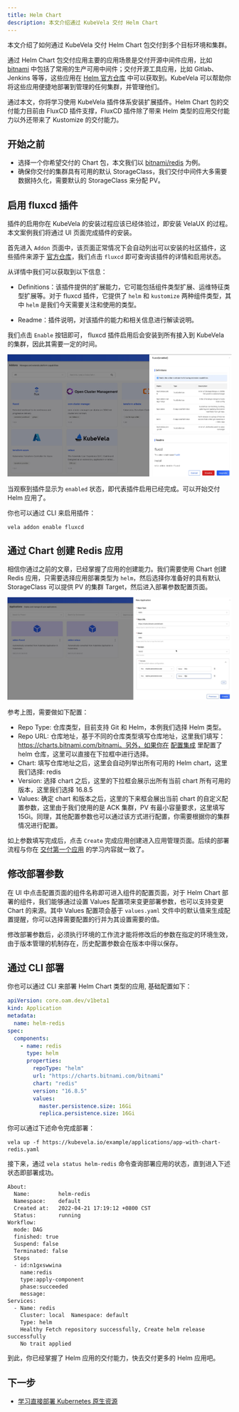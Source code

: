 ```yaml
---
title: Helm Chart
description: 本文介绍通过 KubeVela 交付 Helm Chart
---
```


本文介绍了如何通过 KubeVela 交付 Helm Chart 包交付到多个目标环境和集群。

通过 Helm Chart 包交付应用主要的应用场景是交付开源中间件应用，比如 [bitnami](https://github.com/bitnami/charts) 中包括了常用的生产可用中间件；交付开源工具应用，比如 Gitlab、Jenkins 等等，这些应用在 [Helm 官方仓库](https://hub.helm.sh/) 中可以获取到。KubeVela 可以帮助你将这些应用便捷地部署到管理的任何集群，并管理他们。

通过本文，你将学习使用 KubeVela 插件体系安装扩展插件。Helm Chart 包的交付能力目前由 FluxCD 插件支撑，FluxCD 插件除了带来 Helm 类型的应用交付能力以外还带来了 Kustomize 的交付能力。

## 开始之前

- 选择一个你希望交付的 Chart 包，本文我们以 [bitnami/redis](https://github.com/bitnami/charts/tree/master/bitnami/redis) 为例。
- 确保你交付的集群具有可用的默认 StorageClass，我们交付中间件大多需要数据持久化，需要默认的 StorageClass 来分配 PV。

## 启用 fluxcd 插件

插件的启用你在 KubeVela 的安装过程应该已经体验过，即安装 VelaUX 的过程。本文案例我们将通过 UI 页面完成插件的安装。

首先进入 `Addon` 页面中，该页面正常情况下会自动列出可以安装的社区插件，这些插件来源于 [官方仓库](https://github.com/kubevela/catalog/tree/master/addons)，我们点击 `fluxcd` 即可查询该插件的详情和启用状态。

从详情中我们可以获取到以下信息：

- Definitions：该插件提供的扩展能力，它可能包括组件类型扩展、运维特征类型扩展等。对于 fluxcd 插件，它提供了 `helm` 和 `kustomize` 两种组件类型，其中 `helm` 是我们今天需要关注和使用的类型。

- Readme：插件说明，对该插件的能力和相关信息进行解读说明。

我们点击 `Enable` 按钮即可， fluxcd 插件启用后会安装到所有接入到 KubeVela 的集群，因此其需要一定的时间。

![fluxcd addon](../resources/addon-fluxcd.jpg)

当观察到插件显示为 `enabled` 状态，即代表插件启用已经完成。可以开始交付 Helm 应用了。

你也可以通过 CLI 来启用插件：

```shell
vela addon enable fluxcd
```

## 通过 Chart 创建 Redis 应用

相信你通过之前的文章，已经掌握了应用的创建能力。我们需要使用 Chart 创建 Redis 应用，只需要选择应用部署类型为 `helm`，然后选择你准备好的具有默认 StorageClass 可以提供 PV 的集群 Target，然后进入部署参数配置页面。

![helm app config](../resources/helm-app-config.jpg)

参考上图，需要做如下配置：

- Repo Type: 仓库类型，目前支持 Git 和 Helm，本例我们选择 Helm 类型。
- Repo URL: 仓库地址，基于不同的仓库类型填写仓库地址，这里我们填写：https://charts.bitnami.com/bitnami。另外，如果你在 [配置集成](../how-to/dashboard/config/helm-repo) 里配置了 helm 仓库，这里可以直接在下拉框中进行选择。
- Chart: 填写仓库地址之后，这里会自动列举出所有可用的 Helm chart，这里我们选择: redis
- Version: 选择 chart 之后，这里的下拉框会展示出所有当前 chart 所有可用的版本，这里我们选择 16.8.5  
- Values: 确定 chart 和版本之后，这里的下来框会展出当前 chart 的自定义配置参数，这里由于我们使用的是 ACK 集群，PV 有最小容量要求，这里填写 15Gi。同理，其他配置参数也可以通过该方式进行配置，你需要根据你的集群情况进行配置。

如上参数填写完成后，点击 `Create` 完成应用创建进入应用管理页面。后续的部署流程与你在 [交付第一个应用](../quick-start) 的学习内容就一致了。

## 修改部署参数

在 UI 中点击配置页面的组件名称即可进入组件的配置页面，对于 Helm Chart 部署的组件，我们能够通过设置 Values 配置项来变更部署参数，也可以支持变更 Chart 的来源。其中 Values 配置项会基于 `values.yaml` 文件中的默认值来生成配置提醒，你可以选择需要配置的行并为其设置需要的值。

修改部署参数后，必须执行环境的工作流才能将修改后的参数在指定的环境生效，由于版本管理的机制存在，历史配置参数会在版本中得以保存。

## 通过 CLI 部署

你也可以通过 CLI 来部署 Helm Chart 类型的应用, 基础配置如下：

```yaml
apiVersion: core.oam.dev/v1beta1
kind: Application
metadata:
  name: helm-redis
spec:
  components:
    - name: redis
      type: helm
      properties:
        repoType: "helm"
        url: "https://charts.bitnami.com/bitnami"
        chart: "redis"
        version: "16.8.5"
        values: 
          master.persistence.size: 16Gi
          replica.persistence.size: 16Gi
```

你可以通过下述命令完成部署：

```shell
vela up -f https://kubevela.io/example/applications/app-with-chart-redis.yaml
```

接下来，通过 `vela status helm-redis` 命令查询部署应用的状态，直到进入下述状态即部署成功。

```
About:
  Name:      	helm-redis
  Namespace: 	default
  Created at:	2022-04-21 17:19:12 +0800 CST
  Status:    	running
Workflow:
  mode: DAG
  finished: true
  Suspend: false
  Terminated: false
  Steps
  - id:n1gxswwina
    name:redis
    type:apply-component
    phase:succeeded
    message:
Services:
  - Name: redis
    Cluster: local  Namespace: default
    Type: helm
    Healthy Fetch repository successfully, Create helm release successfully
    No trait applied
```

到此，你已经掌握了 Helm 应用的交付能力，快去交付更多的 Helm 应用吧。

## 下一步

- [学习直接部署 Kubernetes 原生资源](./k8s-object)
